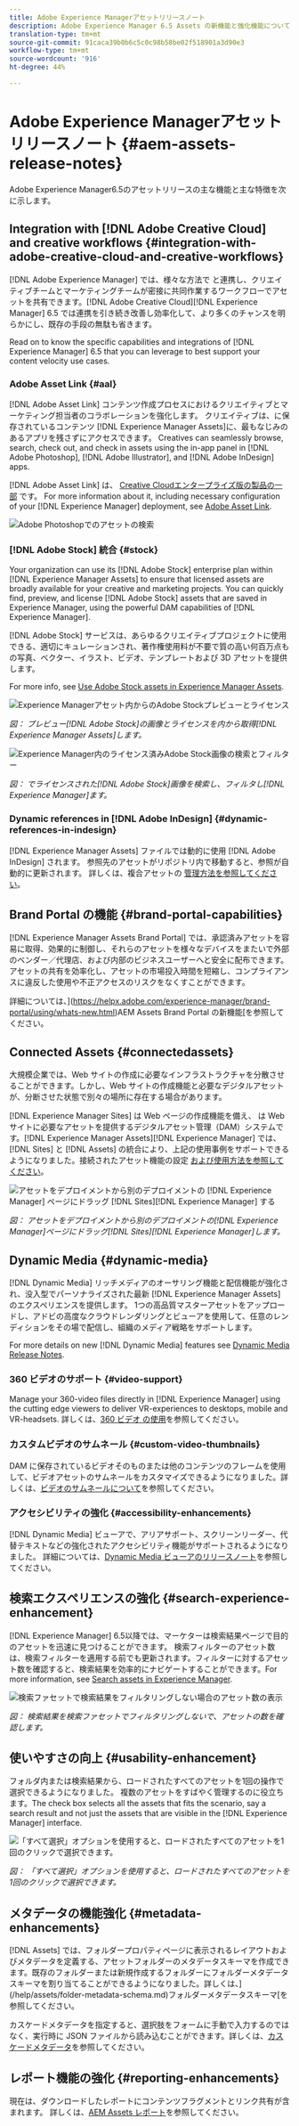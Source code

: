 ```yaml
---
title: Adobe Experience Managerアセットリリースノート
description: Adobe Experience Manager 6.5 Assets の新機能と強化機能について説明します。
translation-type: tm+mt
source-git-commit: 91caca39b0b6c5c0c98b58be02f518901a3d90e3
workflow-type: tm+mt
source-wordcount: '916'
ht-degree: 44%

---
```



# Adobe Experience Managerアセットリリースノート {#aem-assets-release-notes}

Adobe Experience Manager6.5のアセットリリースの主な機能と主な特徴を次に示します。

## Integration with [!DNL Adobe Creative Cloud] and creative workflows {#integration-with-adobe-creative-cloud-and-creative-workflows}

[!DNL Adobe Experience Manager] では、様々な方法で と連携し、クリエイティブチームとマーケティングチームが密接に共同作業するワークフローでアセットを共有できます。[!DNL Adobe Creative Cloud][!DNL Experience Manager] 6.5 では連携を引き続き改善し効率化して、より多くのチャンスを明らかにし、既存の手段の無駄も省きます。

Read on to know the specific capabilities and integrations of [!DNL Experience Manager] 6.5 that you can leverage to best support your content velocity use cases.

### Adobe Asset Link {#aal}

[!DNL Adobe Asset Link] コンテンツ作成プロセスにおけるクリエイティブとマーケティング担当者のコラボレーションを強化します。 クリエイティブは、に保存されているコンテンツ [!DNL Experience Manager Assets]に、最もなじみのあるアプリを残さずにアクセスできます。 Creatives can seamlessly browse, search, check out, and check in assets using the in-app panel in [!DNL Adobe Photoshop], [!DNL Adobe Illustrator], and [!DNL Adobe InDesign] apps.

[!DNL Adobe Asset Link] は、 [Creative Cloudエンタープライズ版の製品の一部](https://www.adobe.com/jp/creativecloud/business/enterprise.html) です。 For more information about it, including necessary configuration of your [!DNL Experience Manager] deployment, see [Adobe Asset Link](https://helpx.adobe.com/jp/enterprise/using/adobe-asset-link.html).

![Adobe Photoshopでのアセットの検索](assets/asset_search_photoshop.png)

### [!DNL Adobe Stock] 統合 {#stock}

Your organization can use its [!DNL Adobe Stock] enterprise plan within [!DNL Experience Manager Assets] to ensure that licensed assets are broadly available for your creative and marketing projects. You can quickly find, preview, and license [!DNL Adobe Stock] assets that are saved in Experience Manager, using the powerful DAM capabilities of [!DNL Experience Manager].

[!DNL Adobe Stock] サービスは、あらゆるクリエイティブプロジェクトに使用できる、適切にキュレーションされ、著作権使用料が不要で質の高い何百万点もの写真、ベクター、イラスト、ビデオ、テンプレートおよび 3D アセットを提供します。

For more info, see [Use Adobe Stock assets in Experience Manager Assets](/help/assets/aem-assets-adobe-stock.md).

![Experience Managerアセット内からのAdobe Stockプレビューとライセンス](assets/stock_image_preview_license_options.png)

*図： プレビュー[!DNL Adobe Stock]の画像とライセンスを内から取得[!DNL Experience Manager Assets]します。*

![Experience Manager内のライセンス済みAdobe Stock画像の検索とフィルター](assets/aem-search-filters2.jpg)

*図： でライセンスされた[!DNL Adobe Stock]画像を検索し、フィルタし[!DNL Experience Manager]ます。*

### Dynamic references in [!DNL Adobe InDesign] {#dynamic-references-in-indesign}

[!DNL Experience Manager Assets] ファイルでは動的に使用 [!DNL Adobe InDesign] されます。 参照先のアセットがリポジトリ内で移動すると、参照が自動的に更新されます。 詳しくは、複合アセットの [管理方法を参照してください](/help/assets/managing-linked-subassets.md)。

## Brand Portal の機能 {#brand-portal-capabilities}

[!DNL Experience Manager Assets Brand Portal] では、承認済みアセットを容易に取得、効果的に制御し、それらのアセットを様々なデバイスをまたいで外部のベンダー／代理店、および内部のビジネスユーザーへと安全に配布できます。アセットの共有を効率化し、アセットの市場投入時間を短縮し、コンプライアンスに違反した使用や不正アクセスのリスクをなくすことができます。

詳細については、](https://helpx.adobe.com/experience-manager/brand-portal/using/whats-new.html)AEM Assets Brand Portal の新機能[を参照してください。

## Connected Assets {#connectedassets}

大規模企業では、Web サイトの作成に必要なインフラストラクチャを分散させることができます。しかし、Web サイトの作成機能と必要なデジタルアセットが、分断させた状態で別々の場所に存在する場合があります。

[!DNL Experience Manager Sites] は Web ページの作成機能を備え、 は Web サイトに必要なアセットを提供するデジタルアセット管理（DAM）システムです。[!DNL Experience Manager Assets][!DNL Experience Manager] では、[!DNL Sites] と [!DNL Assets] の統合により、上記の使用事例をサポートできるようになりました。接続されたアセット機能の設定 [および使用方法を参照してください](/help/assets/use-assets-across-connected-assets-instances.md)。

![アセットをデプロイメントから別のデプロイメントの [!DNL Experience Manager] ページにドラッグ [!DNL Sites][!DNL Experience Manager] する](assets/connected-assets-drag-and-drop-only.gif)

*図： アセットをデプロイメントから別のデプロイメントの[!DNL Experience Manager]ページにドラッグ[!DNL Sites][!DNL Experience Manager]します。*

## Dynamic Media {#dynamic-media}

[!DNL Dynamic Media] リッチメディアのオーサリング機能と配信機能が強化され、没入型でパーソナライズされた最新 [!DNL Experience Manager Assets] のエクスペリエンスを提供します。 1つの高品質マスターアセットをアップロードし、アドビの高度なクラウドレンダリングとビューアを使用して、任意のレンディションをその場で配信し、組織のメディア戦略をサポートします。

For more details on new [!DNL Dynamic Media] features see [Dynamic Media Release Notes](https://docs.adobe.com/content/help/en/dynamic-media-developer-resources/release-notes/s7rn2017.html).

### 360 ビデオのサポート {#video-support}

Manage your 360-video files directly in [!DNL Experience Manager] using the cutting edge viewers to deliver VR-experiences to desktops, mobile and VR-headsets. 詳しくは、[360 ビデオ の使用](/help/assets/360-video.md)を参照してください。

### カスタムビデオのサムネール {#custom-video-thumbnails}

DAM に保存されているビデオそのものまたは他のコンテンツのフレームを使用して、ビデオアセットのサムネールをカスタマイズできるようになりました。詳しくは、[ビデオのサムネールについて](/help/assets/video.md#about-video-thumbnails-in-dynamic-media-scene-mode)を参照してください。

### アクセシビリティの強化 {#accessibility-enhancements}

[!DNL Dynamic Media] ビューアで、アリアサポート、スクリーンリーダー、代替テキストなどの強化されたアクセシビリティ機能がサポートされるようになりました。 詳細については、[Dynamic Media ビューアのリリースノート](https://docs.adobe.com/content/help/ja-JP/dynamic-media-developer-resources/library/home.translate.html)を参照してください。

## 検索エクスペリエンスの強化 {#search-experience-enhancement}

[!DNL Experience Manager] 6.5以降では、マーケターは検索結果ページで目的のアセットを迅速に見つけることができます。 検索フィルターのアセット数は、検索フィルターを適用する前でも更新されます。フィルターに対するアセット数を確認すると、検索結果を効率的にナビゲートすることができます。For more information, see [Search assets in Experience Manager](../assets/search-assets.md).

![検索ファセットで検索結果をフィルタリングしない場合のアセット数の表示](/help/assets/assets/asset_search_results_in_facets_filters.png)

*図： 検索結果を検索ファセットでフィルタリングしないで、アセットの数を確認します。*

## 使いやすさの向上 {#usability-enhancement}

フォルダ内または検索結果から、ロードされたすべてのアセットを1回の操作で選択できるようになりました。 複数のアセットをすばやく管理するのに役立ちます。The check box selects all the assets that fits the scenario, say a search result and not just the assets that are visible in the [!DNL Experience Manager] interface.

![「すべて選択」オプションを使用すると、ロードされたすべてのアセットを1回のクリックで選択できます。](assets/select-all-in-aem-assets.gif)

*図： 「すべて選択」オプションを使用すると、ロードされたすべてのアセットを1回のクリックで選択できます。*

## メタデータの機能強化 {#metadata-enhancements}

[!DNL Assets] では、フォルダープロパティページに表示されるレイアウトおよびメタデータを定義する、アセットフォルダーのメタデータスキーマを作成できます。既存のフォルダーまたは新規作成するフォルダーにフォルダーメタデータスキーマを割り当てることができるようになりました。詳しくは、](/help/assets/folder-metadata-schema.md)フォルダーメタデータスキーマ[を参照してください。

カスケードメタデータを指定すると、選択肢をフォームに手動で入力するのではなく、実行時に JSON ファイルから読み込むことができます。詳しくは、[カスケードメタデータ](/help/assets/cascading-metadata.md)を参照してください。

## レポート機能の強化 {#reporting-enhancements}

現在は、ダウンロードしたレポートにコンテンツフラグメントとリンク共有が含まれます。 詳しくは、[AEM Assets レポート](/help/assets/asset-reports.md)を参照してください。
